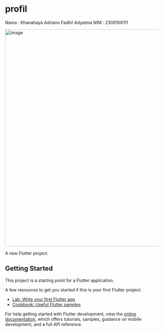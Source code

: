 # profil
Nama : Khanahaya Adriano Fadhil Adyatma
NIM : 2309106111

<img width="623" height="711" alt="image" src="https://github.com/user-attachments/assets/13dec4f8-b0a8-4ef4-8cf3-a54316f1ba00" />


A new Flutter project.

## Getting Started

This project is a starting point for a Flutter application.

A few resources to get you started if this is your first Flutter project:

- [Lab: Write your first Flutter app](https://docs.flutter.dev/get-started/codelab)
- [Cookbook: Useful Flutter samples](https://docs.flutter.dev/cookbook)

For help getting started with Flutter development, view the
[online documentation](https://docs.flutter.dev/), which offers tutorials,
samples, guidance on mobile development, and a full API reference.
